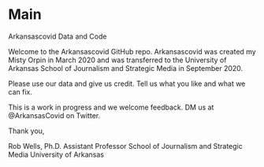 # Main
Arkansascovid Data and Code

Welcome to the Arkansascovid GitHub repo. 
Arkansascovid was created my Misty Orpin in March 2020 and was transferred to the University of Arkansas School of Journalism and Strategic Media in September 2020.

Please use our data and give us credit. Tell us what you like and what we can fix.

This is a work in progress and we welcome feedback. DM us at @ArkansasCovid on Twitter.

Thank you,

Rob Wells, Ph.D.
Assistant Professor
School of Journalism and Strategic Media
University of Arkansas
